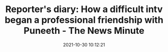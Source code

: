 ---
"title": "Reporter's diary: How a difficult intv began a professional friendship with Puneeth - The News Minute"
"date": "2021-10-30 10:12:21"
"feed_name": "GOOGLENEWSMINING"
"feed_website": "https://news.google.com/search?q=mining%2Bincident&hl=en-US&gl=US&ceid=US:en"
"feed_rss": "https://news.google.com/rss/search?q=mining%2Bincident&hl=en-US&gl=US&ceid=US:en"
"link": "https://www.thenewsminute.com/article/reporters-diary-how-difficult-intv-began-professional-friendship-puneeth-157090"
"source": "{'href': 'https://www.thenewsminute.com', 'title': 'The News Minute'}"
"file": "_posts/2021-1-1-8c080226c022f61780b5e7f317d3da8a289c59ed.md"
"accident": "0"
"drilling": "0"
"dead": "0"
"injured": "0"
"arrested": "0"
"place": "unknown place"
"where": "unknown site"
"causes": "unknown"
"place_uri": "unknown place"
---